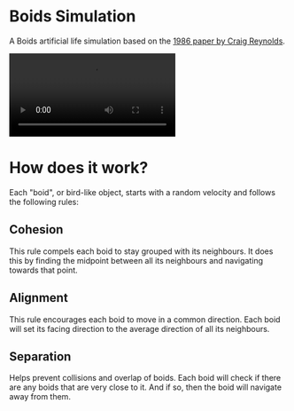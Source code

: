 # Boids Simulation

A Boids artificial life simulation based on the [1986 paper by Craig Reynolds](https://www.red3d.com/cwr/boids/).

![Example](repo/boids_1.mp4)

# How does it work?
Each "boid", or bird-like object, starts with a random velocity and follows the following rules:

## Cohesion
This rule compels each boid to stay grouped with its neighbours. It does this by finding the midpoint between all its neighbours and navigating towards that point.

## Alignment
This rule encourages each boid to move in a common direction. Each boid will set its facing direction to the average direction of all its neighbours.

## Separation
Helps prevent collisions and overlap of boids. Each boid will check if there are any boids that are very close to it. And if so, then the boid will navigate away from them.
